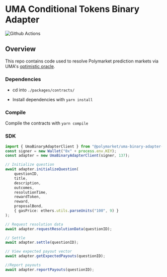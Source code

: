 # UMA Conditional Tokens Binary Adapter

![Github Actions](https://github.com/Polymarket/uma-conditional-tokens-adapter/workflows/Tests/badge.svg)

## Overview

This repo contains code used to resolve Polymarket prediction markets via UMA's [optimistic oracle](https://docs.umaproject.org/oracle/optimistic-oracle-interface).


### Dependencies
- cd into `./packages/contracts/`

- Install dependencies with `yarn install`

### Compile

Compile the contracts with `yarn compile`

### SDK

```ts
import { UmaBinaryAdapterClient } from "@polymarket/uma-binary-adapter-sdk";
const signer = new Wallet("0x" + process.env.KEY);
const adapter = new UmaBinaryAdapterClient(signer, 137);

// Initialize question
await adapter.initializeQuestion(
    questionID, 
    title, 
    description,
    outcomes, 
    resolutionTime, 
    rewardToken, 
    reward, 
    proposalBond, 
    { gasPrice: ethers.utils.parseUnits("100", 9) }
);

// Request resolution data
await adapter.requestResolutionData(questionID);

// Settle
await adapter.settle(questionID);

// View expected payout vector
await adapter.getExpectedPayouts(questionID);

//Report payouts
await adapter.reportPayouts(questionID);

```